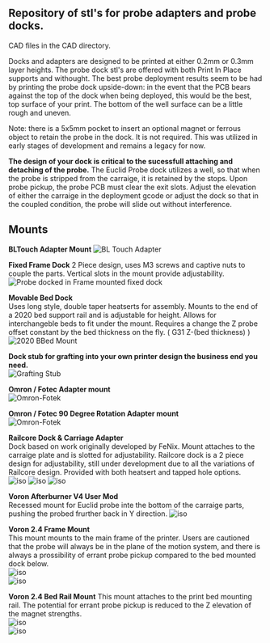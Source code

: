 ## Repository of stl's for probe adapters and probe docks. 

CAD files in the CAD directory. 

Docks and adapters are designed to be printed at either 0.2mm or 0.3mm layer heights. The probe dock stl's are offered with both Print In Place supports and withought. The best probe deployment results seem to be had by printing the probe dock upside-down: in the event that the PCB bears against the top of the dock when being deployed, this would be the best, top surface of your print. The bottom of the well surface can be a little rough and uneven.  

Note: there is a 5x5mm pocket to insert an optional magnet or ferrous object to retain the probe in the dock. It is not required. This was utilized in early stages of development and remains a legacy for now. 

**The design of your dock is critical to the sucessfull attaching and detaching of the probe.** The Euclid Probe dock utilizes a well, so that when the probe is stripped from the carraige, it is retained by the stops. Upon probe pickup, the probe PCB must clear the exit slots. Adjust the elevation of either the carraige in the deployment gcode or adjust the dock so that in the coupled condition, the probe will slide out without interference.   

## Mounts
**BLTouch Adapter Mount**
![BL Touch Adapter](/images/BLT_Adapter.png)   

**Fixed Frame Dock**
2 Piece design, uses M3 screws and captive nuts to couple the parts. Vertical slots in the mount provide adjustability.     
![Probe docked in Frame mounted fixed dock](/images/Probe_Docked.png)  

**Movable Bed Dock**  
Uses long style, double taper heatserts for assembly. Mounts to the end of a 2020 bed support rail and is adjustable for height. Allows for interchangeble beds to fit under the mount. Requires a change the Z probe offset constant by the bed thickness on the fly. ( G31 Z-(bed thickness) )     
![2020 BBed Mount](/images/2020Rail_Mount.png) 

**Dock stub for grafting into your own printer design the business end you need.**  
![Grafting Stub](/images/Grafting_Stub.png)  

**Omron / Fotec Adapter mount**   
![Omron-Fotek](/images/OmronFotec.png)  

**Omron / Fotec 90 Degree Rotation Adapter mount**   
![Omron-Fotek](/images/OmronFotec90.png)  

**Railcore Dock & Carriage Adapter**  
Dock based on work originally developed by FeNix. Mount attaches to the carraige plate and is slotted for adjustability. 
Railcore dock is a 2 piece design for adjustability, still under development due to all the variations of Railcore design. Provided with both heatsert and tapped hole options.  
![iso](/images/RailCoreE3DV6x2.png)
![iso](/images/RailCoreSchema.png)
![iso](/images/images/RailCoreDock0.png)

**Voron Afterburner V4 User Mod**  
Recessed mount for Euclid probe inte the bottom of the carraige parts, pushing the probed frurther back in Y direction. 
![iso](/images/afterburner-1.8.png) 

**Voron 2.4 Frame Mount**  
This mount mounts to the main frame of the printer. Users are cautioned that the probe will always be in the plane of the motion system, and there is always a prossibility of errant probe pickup compared to the bed mounted dock below.   
![iso](/images/Voron2.4_FrameMount.png)  
![iso](/images/Voron2.4_XRailMount.png)  

**Voron 2.4 Bed Rail Mount**
This mount attaches to the print bed mounting rail. The potential for errant probe pickup is reduced to the Z elevation of the magnet strengths.   
![iso](/images/Voron2.4BedMount.png)   
![iso](/images/Voron2.4BedMount2.png)   
